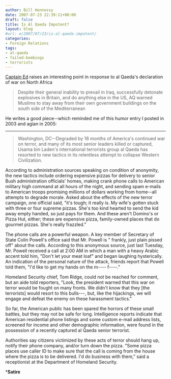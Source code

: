 ```yaml
---
author: Bill Hennessy
date: 2007-07-23 22:39:11+00:00
draft: false
title: Is Al Qaeda Impotent?
layout: blog
#url: e/2007/07/23/is-al-qaeda-impotent/
categories:
- Foreign Relations
tags:
- al-qaeda
- failed-bombings
- terrorists
---
```


[Captain Ed](https://www.captainsquartersblog.com/mt/archives/010605.php) raises an interesting point in response to al Qaeda's declaration of war on North Africa


> Despite their general inability to prevail in Iraq, successfully detonate explosives in Britain, and do anything else in the US, AQ warned Muslims to stay away from their own government buildings on the south side of the Mediterranean


He writes a good piece--which reminded me of this humor entry I posted in 2003 and agian in 2005:



* * *




> Washington, DC--Degraded by 18 months of America's continued war on terror, and many of its most senior leaders killed or captured, Usama bin Laden's international terrorists group al Qaeda has resorted to new tactics in its relentless attempt to collapse Western Civilization.

According to administration sources speaking on condition of anonymity, the new tactics include ordering expensive pizzas for delivery to senior Bush administration officials' homes, making crank phone calls to American military high command at all hours of the night, and sending spam e-mails to American troops promising millions of dollars working from home--all attempts to degrade morale.
Asked about the effects of the new terror campaign, one official said, "it's tough; it really is.  My wife's gotten stuck with three or four supreme pizzas.  She's too kind hearted to send the kid away empty handed, so just pays for them.  And these aren't Domino's or Pizza Hut, either; these are expensive pizza, family-owned places that do gourmet pizzas.  She's really frazzled."

The phone calls are a powerful weapon. A key member of Secretary of State Colin Powell's office said that Mr. Powell is " frankly, just plain pissed off" about the calls.  According to this anonymous source, just last Tuesday, Mr. Powell received a call at 2:00 AM in which a man with a heavy Arabic accent told him, "Don't let your meat loaf" and began laughing hysterically.  An indication of the personal nature of the attack, friends report that Powell told them, "I'd like to get my hands on the m---- f----."

Homeland Security chief, Tom Ridge, could not be reached for comment, but an aide told reporters, "Look, the president warned that this war on terror would be fought on many fronts.  We didn't know that they [the terrorists] would resort to this bulls---, but, like the hijackings, we will engage and defeat the enemy on these harassment tactics."

So far, the American public has been spared the horrors of these small battles, but they may not be safe for long.  Intelligence reports indicate that American residential phone listings and some custom e-mail address lists, screened for income and other demographic information, were found in the possession of a recently captured al Qaeda senior terrorist.

Authorities say citizens victimized by these acts of terror should hang up, notify their phone company, and/or turn down the pizza.  "Some pizza places use caller ID to make sure that the call is coming from the house where the pizza is to be delivered.  I'd do business with them," said a receptionist at the Department of Homeland Security.

*****Satire****



